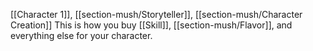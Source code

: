 [[Character 1]], [[section-mush/Storyteller]], [[section-mush/Character Creation]]
This is how you buy [[Skill]], [[section-mush/Flavor]], and everything else for your character.